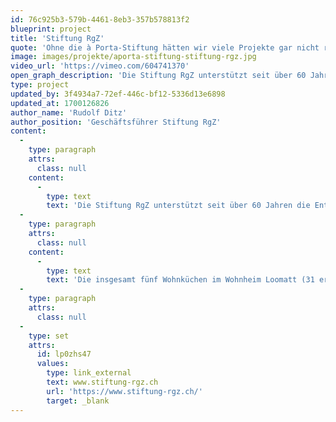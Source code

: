```yaml
---
id: 76c925b3-579b-4461-8eb3-357b578813f2
blueprint: project
title: 'Stiftung RgZ'
quote: 'Ohne die à Porta-Stiftung hätten wir viele Projekte gar nicht realisieren können. Sie unterstützt uns schon seit 1996.'
image: images/projekte/aporta-stiftung-stiftung-rgz.jpg
video_url: 'https://vimeo.com/604741370'
open_graph_description: 'Die Stiftung RgZ unterstützt seit über 60 Jahren die Entwicklung, Lebensgestaltung und soziale Integration von Menschen mit Bewegungsauffälligkeiten, Entwicklungsbeeinträchtigungen, geistiger oder mehrfacher Behinderung, ungeachtet des Schweregrades. Rund 280 Mitarbeitende fördern und betreuen jährlich mehr als 2700 Kinder, Jugendliche und Erwachsene in verschiedenen heil- und sozialpädagogischen Einrichtungen, geschützten Werkstätten, betreuten Wohnungen sowie einem Wohnheim für Erwachsene. Die Stiftung RGZ ist eine politisch und konfessionell neutrale Organisation.'
type: project
updated_by: 3f4934a7-72ef-446c-bf12-5336d13e6898
updated_at: 1700126826
author_name: 'Rudolf Ditz'
author_position: 'Geschäftsführer Stiftung RgZ'
content:
  -
    type: paragraph
    attrs:
      class: null
    content:
      -
        type: text
        text: 'Die Stiftung RgZ unterstützt seit über 60 Jahren die Entwicklung, Lebensgestaltung und soziale Integration von Menschen mit Bewegungsauffälligkeiten, Entwicklungsbeeinträchtigungen, geistiger oder mehrfacher Behinderung, ungeachtet des Schweregrades. Rund 280 Mitarbeitende fördern und betreuen jährlich mehr als 2700 Kinder, Jugendliche und Erwachsene in verschiedenen heil- und sozialpädagogischen Einrichtungen, geschützten Werkstätten, betreuten Wohnungen sowie einem Wohnheim für Erwachsene. Die Stiftung RGZ ist eine politisch und konfessionell neutrale Organisation.'
  -
    type: paragraph
    attrs:
      class: null
    content:
      -
        type: text
        text: 'Die insgesamt fünf Wohnküchen im Wohnheim Loomatt (31 erwachsene Bewohnerinnen und Bewohner) waren seit Jahren in Betrieb, dabei starker Abnutzung ausgesetzt und genügten den aktuellen Anforderungen, insbesondere bezüglich Barrierefreiheit, nicht mehr. Die Dr. Stephan à Porta-Stiftung leistete einen Beitrag an den Ersatz dieser Küchen.'
  -
    type: paragraph
    attrs:
      class: null
  -
    type: set
    attrs:
      id: lp0zhs47
      values:
        type: link_external
        text: www.stiftung-rgz.ch
        url: 'https://www.stiftung-rgz.ch/'
        target: _blank
---
```

